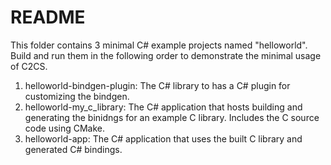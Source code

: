 # README

This folder contains 3 minimal C# example projects named "helloworld". Build and run them in the following order to
demonstrate the minimal usage of C2CS.

1. helloworld-bindgen-plugin: The C# library to has a C# plugin for customizing the bindgen.
2. helloworld-my_c_library: The C# application that hosts building and generating the binidngs for an example C library.
   Includes the C source code using CMake.
3. helloworld-app: The C# application that uses the built C library and generated C# bindings.
